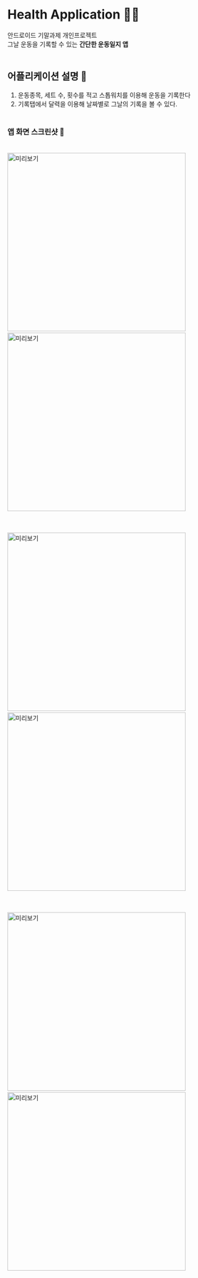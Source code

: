 # Health Application 🏋️‍♀️
안드로이드 기말과제 개인프로젝트 <br>
그날 운동을 기록할 수 있는 **간단한 운동일지 앱**
<br><br>
## 어플리케이션 설명 📱
1. 운동종목, 세트 수, 횟수를 적고 스톱워치를 이용해 운동을 기록한다
2. 기록탭에서 달력을 이용해 날짜별로 그날의 기록을 볼 수 있다. 
<br><br>
### 앱 화면 스크린샷 👀 <br><br>

<img width="400" src="./README/Health_Application.png" alt="미리보기">  &#160;&#160;
<img width="400" src="./README/Health_Application2.png" alt="미리보기">

<br><br>
<img width="400" src="./README/Health_Application3.png" alt="미리보기"> &#160;&#160;
<img width="400" src="./README/Health_Application4.png" alt="미리보기">

<br><br>
<img width="400" src="./README/Health_Application5.png" alt="미리보기"> &#160;&#160;
<img width="400" src="./README/Health_Application6.png" alt="미리보기">
